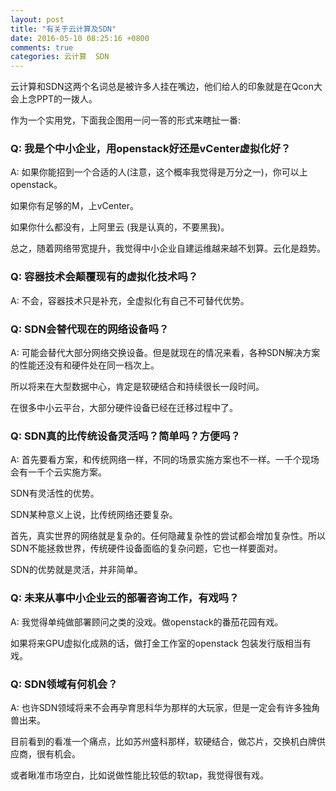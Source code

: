 ```yaml
---
layout: post
title: "有关于云计算及SDN"
date: 2016-05-10 08:25:16 +0800
comments: true
categories: 云计算  SDN
---
```


云计算和SDN这两个名词总是被许多人挂在嘴边，他们给人的印象就是在Qcon大会上念PPT的一拨人。

作为一个实用党，下面我企图用一问一答的形式来瞎扯一番:

### Q: 我是个中小企业，用openstack好还是vCenter虚拟化好？

A: 如果你能招到一个合适的人(注意，这个概率我觉得是万分之一)，你可以上openstack。

   如果你有足够的M，上vCenter。

   如果你什么都没有，上阿里云 (我是认真的，不要黑我)。

   总之，随着网络带宽提升，我觉得中小企业自建运维越来越不划算。云化是趋势。

### Q: 容器技术会颠覆现有的虚拟化技术吗？

A: 不会，容器技术只是补充，全虚拟化有自己不可替代优势。


### Q: SDN会替代现在的网络设备吗？

A: 可能会替代大部分网络交换设备。但是就现在的情况来看，各种SDN解决方案的性能还没有和硬件处在同一档次上。

   所以将来在大型数据中心，肯定是软硬结合和持续很长一段时间。

   在很多中小云平台，大部分硬件设备已经在迁移过程中了。


### Q: SDN真的比传统设备灵活吗？简单吗？方便吗？

A: 首先要看方案，和传统网络一样，不同的场景实施方案也不一样。一千个现场会有一千个云实施方案。

   SDN有灵活性的优势。

   SDN某种意义上说，比传统网络还要复杂。

   首先，真实世界的网络就是复杂的。任何隐藏复杂性的尝试都会增加复杂性。所以SDN不能拯救世界，传统硬件设备面临的复杂问题，它也一样要面对。

   SDN的优势就是灵活，并非简单。

### Q: 未来从事中小企业云的部署咨询工作，有戏吗？

A: 我觉得单纯做部署顾问之类的没戏。做openstack的番茄花园有戏。

   如果将来GPU虚拟化成熟的话，做打金工作室的openstack 包装发行版相当有戏。

### Q: SDN领域有何机会？

A: 也许SDN领域将来不会再孕育思科华为那样的大玩家，但是一定会有许多独角兽出来。

   目前看到的看准一个痛点，比如苏州盛科那样，软硬结合，做芯片，交换机白牌供应商，很有机会。

   或者瞅准市场空白，比如说做性能比较低的软tap，我觉得很有戏。
